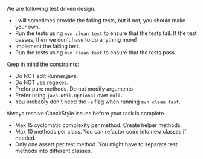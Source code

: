 We are following test driven design.
- I will sometimes provide the failing tests, but if not, you should make your own.
- Run the tests using `mvn clean test` to ensure that the tests fail. If the test passes,
then we don't have to do anything more!
- Implement the failing test.
- Run the tests using `mvn clean test` to ensure that the tests pass.

Keep in mind the constraints:
- Do NOT edit Runner.java.
- Do NOT use regexes.
- Prefer pure methods. Do not modify arguments.
- Prefer using `java.util.Optional` over `null.`
- You probably don't need the `-e` flag when running `mvn clean test`.

Always resolve CheckStyle issues before your task is complete.
- Max 15 cyclomatic complexity per method. Create helper methods.
- Max 10 methods per class. You can refactor code into new classes if needed.
- Only one assert per test method. You might have to separate test methods into different classes.